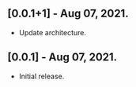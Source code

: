 ## [0.0.1+1] - Aug 07, 2021.

* Update architecture.

## [0.0.1] - Aug 07, 2021.

* Initial release.
